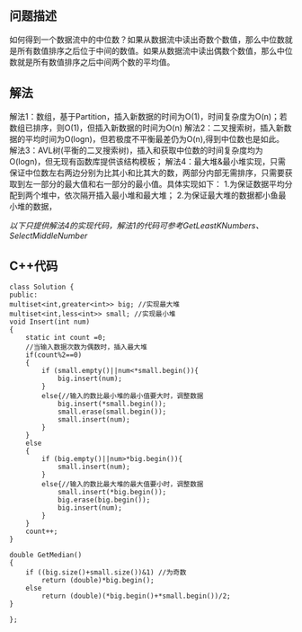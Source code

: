 ## 问题描述
如何得到一个数据流中的中位数？如果从数据流中读出奇数个数值，那么中位数就是所有数值排序之后位于中间的数值。如果从数据流中读出偶数个数值，那么中位数就是所有数值排序之后中间两个数的平均值。

## 解法
解法1：数组，基于Partition，插入新数据的时间为O(1)，时间复杂度为O(n)；若数组已排序，则O(1)，但插入新数据的时间为O(n)
解法2：二叉搜索树，插入新数据的平均时间为O(logn)，但若极度不平衡最差仍为O(n),得到中位数也是如此。
解法3：AVL树(平衡的二叉搜索树)，插入和获取中位数的时间复杂度均为O(logn)，但无现有函数库提供该结构模板；
解法4：最大堆&最小堆实现，只需保证中位数左右两边分别为比其小和比其大的数，两部分内部无需排序，只需要获取到左一部分的最大值和右一部分的最小值。具体实现如下：
1.为保证数据平均分配到两个堆中，依次隔开插入最小堆和最大堆；
2.为保证最大堆的数据都小鱼最小堆的数据，

*以下只提供解法4的实现代码，解法1的代码可参考GetLeastKNumbers、SelectMiddleNumber*

## C++代码
```
class Solution {
public:
multiset<int,greater<int>> big; //实现最大堆
multiset<int,less<int>> small; //实现最小堆
void Insert(int num)
{
    static int count =0;
    //当输入数据次数为偶数时，插入最大堆
    if(count%2==0)
    {
        if (small.empty()||num<*small.begin()){
            big.insert(num);
        }
        else{//输入的数比最小堆的最小值要大时，调整数据
            big.insert(*small.begin());
            small.erase(small.begin());
            small.insert(num);
        }
    }
    else
    {
        if (big.empty()||num>*big.begin()){
            small.insert(num);
        }
        else{//输入的数比最大堆的最大值要小时，调整数据
            small.insert(*big.begin());
            big.erase(big.begin());
            big.insert(num);
        }
    }
    count++;
}

double GetMedian()
{ 
    if ((big.size()+small.size())&1) //为奇数
        return (double)*big.begin();
    else
        return (double)(*big.begin()+*small.begin())/2;
}

};
```